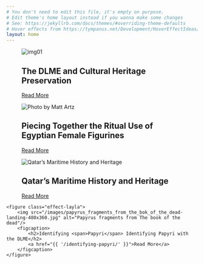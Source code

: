 ```yaml
---
# You don't need to edit this file, it's empty on purpose.
# Edit theme's home layout instead if you wanna make some changes
# See: https://jekyllrb.com/docs/themes/#overriding-theme-defaults
# Hover effects from https://tympanus.net/Development/HoverEffectIdeas/
layout: home
---
```


<div class="grid">
  <figure class="effect-layla">
		<img src="/images/bent-pyramid-thumb.jpg" alt="img01"/>
		<figcaption>
			<h2>The DLME and Cultural Heritage <span>Preservation</span></h2>
			<a href="{{ '/the-dlme-and-cultural-heritage-preservation/' }}">Read More</a>
		</figcaption>
	</figure>

  <figure class="effect-layla">
		<img src="/images/katherine-hanlon-24210-landing-480x360.jpg" alt="Photo by Matt Artz"/>
		<figcaption>
			<h2>Piecing Together the Ritual Use of Egyptian <span>Female Figurines</span></h2>
			<a href="{{ '/piecing-together-the-ritual-use-of-egyptian-female-figurines' }}">Read More</a>
		</figcaption>
	</figure>

  <figure class="effect-layla">
		<img src="/images/karachi_arab_dhows-landing-480x360.jpg" alt="Qatar’s Maritime History and Heritage"/>
		<figcaption>
			<h2>Qatar’s <span>Maritime History</span> and Heritage</h2>
			<a href="{{ '/qatars-maritime-history-and-heritage/' }}">Read More</a>
		</figcaption>
	</figure>

	<figure class="effect-layla">
		<img src="/images/papyrus_fragments_from_the_bok_of_the_dead-landing-480x360.jpg" alt="Papyrus fragments from The book of the dead"/>
		<figcaption>
			<h2>Identifying <span>Papyri</span> Identifying Papyri with the DLME</h2>
			<a href="{{ '/identifying-papyri/' }}">Read More</a>
		</figcaption>
	</figure>
</div>
